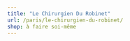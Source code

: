 ```yaml
---
title: "Le Chirurgien Du Robinet"
url: /paris/le-chirurgien-du-robinet/
shop: à faire soi-même
---
```

